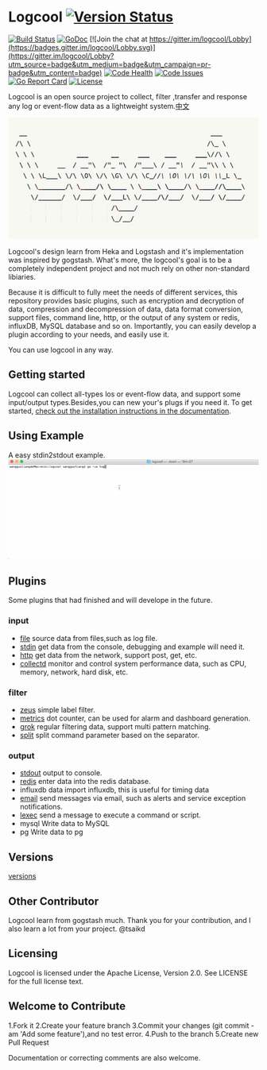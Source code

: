 # Logcool [![Version Status](https://img.shields.io/badge/release-v0.1.0-orange.svg)](https://github.com/wgliang/logcool/releases/tag/v0.1.0)

[![Build Status](https://travis-ci.org/wgliang/logcool.svg?branch=master)](https://travis-ci.org/wgliang/logcool)
[![GoDoc](https://godoc.org/github.com/wgliang/logcool?status.svg)](https://godoc.org/github.com/wgliang/logcool)
[![Join the chat at https://gitter.im/logcool/Lobby](https://badges.gitter.im/logcool/Lobby.svg)](https://gitter.im/logcool/Lobby?utm_source=badge&utm_medium=badge&utm_campaign=pr-badge&utm_content=badge)
[![Code Health](https://landscape.io/github/wgliang/logcool/master/landscape.svg?style=flat)](https://landscape.io/github/wgliang/logcool/master)
[![Code Issues](https://www.quantifiedcode.com/api/v1/project/98b2cb0efd774c5fa8f9299c4f96a8c5/badge.svg)](https://www.quantifiedcode.com/app/project/98b2cb0efd774c5fa8f9299c4f96a8c5)
[![Go Report Card](https://goreportcard.com/badge/github.com/wgliang/logcool)](https://goreportcard.com/report/github.com/wgliang/logcool)
[![License](https://img.shields.io/badge/LICENSE-Apache2.0-ff69b4.svg)](http://www.apache.org/licenses/LICENSE-2.0.html)


Logcool is an open source project to collect, filter ,transfer and response any log or event-flow data as a lightweight system.[中文](./docs/README_ZH.md)

![Logcool](./logcool.jpg)

Logcool's design learn from Heka and Logstash and it's implementation was inspired by gogstash. What's more, the logcool's goal is to be a completely independent project and not much rely on other non-standard libiaries.

Because it is difficult to fully meet the needs of different services, this repository provides basic plugins, such as encryption and decryption of data, compression and decompression of data, data format conversion, support files, command line, http, or the output of any system or redis, influxDB, MySQL database and so on. Importantly, you can easily develop a plugin according to your needs, and easily use it.

You can use logcool in any way.

## Getting started

Logcool can collect all-types los or event-flow data, and support some input/output types.Besides,you can  new your's plugs if you need it. To get started, [check out the installation instructions in the documentation](https://godoc.org/github.com/wgliang/logcool).

## Using Example

A easy stdin2stdout example. 
![Logcool](./logcool.gif)

## Plugins

Some plugins that had finished and will develope in the future.

### input
- [file](https://github.com/wgliang/logcool/tree/master/input/file) source data from files,such as log file.
- [stdin](https://github.com/wgliang/logcool/tree/master/input/stdin) get data from the console, debugging and example will need it.
- [http](https://github.com/wgliang/logcool/tree/master/input/stdin) get data from the network, support post, get, etc.
- [collectd](https://github.com/wgliang/logcool/tree/master/input/collectd) monitor and control system performance data, such as CPU, memory, network, hard disk, etc.

### filter
- [zeus](https://github.com/wgliang/logcool/tree/master/filter/zeus) simple label filter.
- [metrics](https://github.com/wgliang/logcool/tree/master/filter/metrics) dot counter, can be used for alarm and dashboard generation.
- [grok](https://github.com/wgliang/logcool/tree/master/filter/grok) regular filtering data, support multi pattern matching.
- [split](https://github.com/wgliang/logcool/tree/master/filter/split) split command parameter based on the separator.

### output
- [stdout](https://github.com/wgliang/logcool/tree/master/output/stdout) output to console.
- [redis](https://github.com/wgliang/logcool/tree/master/output/redis) enter data into the redis database.
- influxdb data import influxdb, this is useful for timing data
- [email](https://github.com/wgliang/logcool/tree/master/output/email) send messages via email, such as alerts and service exception notifications.
- [lexec](https://github.com/wgliang/logcool/tree/master/output/lexec) send a message to execute a command or script.
- mysql Write data to MySQL
- pg Write data to pg

## Versions

[versions](https://github.com/wgliang/logcool/blob/master/docs/VERSION_UPDATE.md)

## Other Contributor

Logcool learn from gogstash much. Thank you for your contribution, and I also learn a lot from your project. @tsaikd

## Licensing

Logcool is licensed under the Apache License, Version 2.0. See LICENSE for the full license text.

## Welcome to Contribute

1.Fork it
2.Create your feature branch
3.Commit your changes (git commit -am 'Add some feature'),and no test error.
4.Push to the branch
5.Create new Pull Request

Documentation or correcting comments are also welcome.
